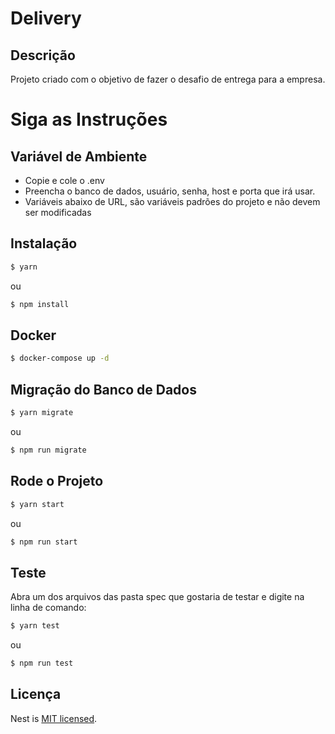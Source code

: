 # Delivery

## Descrição

Projeto criado com o objetivo de fazer o desafio de entrega para a empresa.

# Siga as Instruções
## Variável de Ambiente

- Copie e cole o .env
- Preencha o banco de dados, usuário, senha, host e porta que irá usar.
- Variáveis abaixo de URL, são variáveis padrões do projeto e não devem ser modificadas

## Instalação

```bash
$ yarn
```
ou
```bash
$ npm install
```

## Docker

```bash
$ docker-compose up -d
```

## Migração do Banco de Dados

```bash
$ yarn migrate
```
ou
```bash
$ npm run migrate
```

## Rode o Projeto

```bash
$ yarn start
```
ou
```bash
$ npm run start
```

## Teste
Abra um dos arquivos das pasta spec que gostaria de testar e digite na linha de comando:
```bash
$ yarn test
```
ou
```bash
$ npm run test
```

## Licença

Nest is [MIT licensed](LICENSE).
